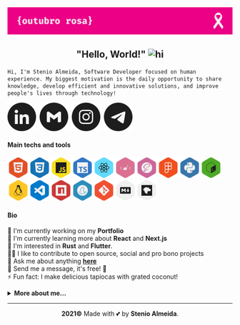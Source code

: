 <img src="https://raw.githubusercontent.com/stenioas/stenioas/main/etc/assets/social-cover-compact.png" alt="Cover" />

<h2 align="center"><strong>"Hello, World!"</strong> <img src="https://user-images.githubusercontent.com/1303154/88677602-1635ba80-d120-11ea-84d8-d263ba5fc3c0.gif" width="24px" alt="hi"></h2>

    Hi, I'm Stenio Almeida, Software Developer focused on human experience. My biggest motivation is the daily opportunity to share knowledge, develop efficient and innovative solutions, and improve people's lives through technology!

[<img src="./etc/assets/social-linkedin.svg" alt="Linkedin User" />][linkedin]&nbsp;
[<img src="./etc/assets/social-gmail.svg" alt="Gmail" />][gmail]&nbsp;
[<img src="./etc/assets/social-instagram.svg" alt="Instagram User username" />][instagram]&nbsp;
[<img src="./etc/assets/social-telegram.svg" alt="Linkedin User" />][telegram]

#### **Main techs and tools**

<img src="./etc/assets/html5.svg" title="HTML5" alt="Html5" width="48" height="48" /><img src="./etc/assets/css3.svg" title="CSS3" alt="CSS3" width="48" height="48" /><img src="./etc/assets/javascript.svg" title="JavaScript" alt="Javascript" width="48" height="48" /><img src="./etc/assets/typescript.svg" title="TypeScript" alt="Typescript" width="48" height="48" /><img src="./etc/assets/react.svg" title="React" alt="React" width="48" height="48" /><img src="./etc/assets/styled-components.svg" title="Styled Components" alt="Styled Components" width="48" height="48" /><img src="./etc/assets/scss.svg" title="SCSS" alt="SCSS" width="48" height="48" /><img src="./etc/assets/figma.svg" title="Figma" alt="Figma" width="48" height="48" /><img src="./etc/assets/python.svg" title="Python" alt="Python" width="48" height="48" /><img src="./etc/assets/bashscript.svg" title="Bash Script" alt="Bash Script" width="48" height="48" /><img src="./etc/assets/linux.svg" title="Linux" alt="Linux" width="48" height="48" /><img src="./etc/assets/vscode.svg" title="Visual Studio Code" alt="Visual Studio Code" width="48" height="48" /><img src="./etc/assets/npm.svg" title="NPM" alt="NPM" width="48" height="48" /><img src="./etc/assets/yarn.svg" title="Yarn" alt="Yarn" width="48" height="48" /><img src="./etc/assets/git.svg" title="Git" alt="Git" width="48" height="48" /><img src="./etc/assets/markdown.svg" title="Markdown" alt="Markdown" width="48" height="48" /><img src="./etc/assets/mdnwebdocs.svg" title="MDN Web Docs" alt="MDN Web Docs" width="48" height="48" />

#### **Bio**

💼 I'm currently working on my **Portfolio**<br>
🌱 I'm currently learning more about **React** and **Next.js**<br/>
🧐 I'm interested in **Rust** and **Flutter**.<br/>
🤝🏼 I like to contribute to open source, social and pro bono projects<br/>
💬 Ask me about anything [**here**][telegram]<br/>
💌 Send me a message, it's free! 🤗<br/>
⚡ Fun fact: I make delicious tapiocas with grated coconut!

<details>
<summary><strong>More about me...</strong></summary>
<br/>

<img src="https://img.shields.io/github/followers/stenioas.svg?style=social&label=Followers&maxAge=2592000" alt="Github followers" /><br />

<div>
<img src="https://github-readme-stats.vercel.app/api?username=stenioas&count_private=true&show_icons=true&theme=react" alt="Github Stats" height="180em"/> <img src="https://github-readme-stats.vercel.app/api/top-langs/?username=stenioas&layout=compact&theme=react&langs_count=8" alt="Top langs" height="180em"/>
</div>

</details>

---

<p align="center"><strong>2021&copy;</strong> Made with 💕 by <strong>Stenio Almeida</strong>.</p>

<!-- links -->

[linkedin]: https://linkedin.com/in/stenioas/
[instagram]: https://instagram.com/stenioas/
[telegram]: https://t.me/stenioas/
[gmail]: mailto:stenioas@gmail.com

